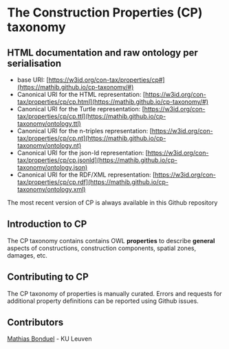 # The Construction Properties (CP) taxonomy

## HTML documentation and raw ontology per serialisation

* base URI: [https://w3id.org/con-tax/properties/cp#](https://mathib.github.io/cp-taxonomy/#)
* Canonical URI for the HTML representation: [https://w3id.org/con-tax/properties/cp/cp.html](https://mathib.github.io/cp-taxonomy/#)
* Canonical URI for the Turtle representation: [https://w3id.org/con-tax/properties/cp/cp.ttl](https://mathib.github.io/cp-taxonomy/ontology.ttl)
* Canonical URI for the n-triples representation: [https://w3id.org/con-tax/properties/cp/cp.nt](https://mathib.github.io/cp-taxonomy/ontology.nt)
* Canonical URI for the json-ld representation: [https://w3id.org/con-tax/properties/cp/cp.jsonld](https://mathib.github.io/cp-taxonomy/ontology.json)
* Canonical URI for the RDF/XML representation: [https://w3id.org/con-tax/properties/cp/cp.rdf](https://mathib.github.io/cp-taxonomy/ontology.xml)

The most recent version of CP is always available in this Github repository

## Introduction to CP

The CP taxonomy contains contains OWL **properties** to describe **general** aspects of constructions, construction components, spatial zones, damages, etc.

## Contributing to CP

The CP taxonomy of properties is manually curated. Errors and requests for additional property definitions can be reported using Github issues.

## Contributors

[Mathias Bonduel](https://github.com/mathib) - KU Leuven
